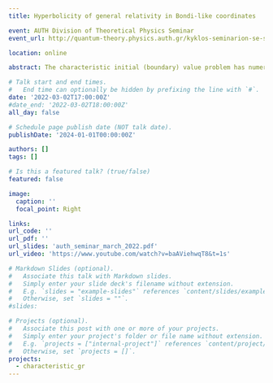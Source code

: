 ```yaml
---
title: Hyperbolicity of general relativity in Bondi-like coordinates

event: AUTH Division of Theoretical Physics Seminar
event_url: http://quantum-theory.physics.auth.gr/kyklos-seminarion-se-sygchrona-themata-themeliodous-theoritikis-fysikis/

location: online

abstract: The characteristic initial (boundary) value problem has numerous applications in general relativity (GR) involving numerical studies, and is often formulated using Bondi-like coordinates. Recently it was shown that several prototype formulations of this type are only weakly hyperbolic. I will discuss the root cause of this result, as well as its implications for the well-posedness of the associated PDE problems. If time permits, I will also discuss how weak-hyperbolicity can be realized in numerical experiments.

# Talk start and end times.
#   End time can optionally be hidden by prefixing the line with `#`.
date: '2022-03-02T17:00:00Z'
#date_end: '2022-03-02T18:00:00Z'
all_day: false

# Schedule page publish date (NOT talk date).
publishDate: '2024-01-01T00:00:00Z'

authors: []
tags: []

# Is this a featured talk? (true/false)
featured: false

image:
  caption: ''
  focal_point: Right

links:
url_code: ''
url_pdf: ''
url_slides: 'auth_seminar_march_2022.pdf'
url_video: 'https://www.youtube.com/watch?v=baAViehwqT8&t=1s'

# Markdown Slides (optional).
#   Associate this talk with Markdown slides.
#   Simply enter your slide deck's filename without extension.
#   E.g. `slides = "example-slides"` references `content/slides/example-slides.md`.
#   Otherwise, set `slides = ""`.
#slides:

# Projects (optional).
#   Associate this post with one or more of your projects.
#   Simply enter your project's folder or file name without extension.
#   E.g. `projects = ["internal-project"]` references `content/project/deep-learning/index.md`.
#   Otherwise, set `projects = []`.
projects:
  - characteristic_gr
---
```

